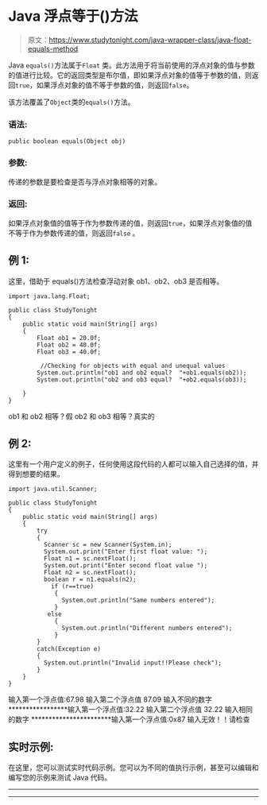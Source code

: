 # Java 浮点等于()方法

> 原文：<https://www.studytonight.com/java-wrapper-class/java-float-equals-method>

Java `equals()`方法属于`Float` 类。此方法用于将当前使用的浮点对象的值与参数的值进行比较。它的返回类型是布尔值，即如果浮点对象的值等于参数的值，则返回`true`，如果浮点对象的值不等于参数的值，则返回`false`。

该方法覆盖了`Object`类的`equals()`方法。

### 语法:

```
public boolean equals(Object obj)
```

### 参数:

传递的参数是要检查是否与浮点对象相等的对象。

### 返回:

如果浮点对象值的值等于作为参数传递的值，则返回`true`，如果浮点对象值的值不等于作为参数传递的值，则返回`false` 。

## 例 1:

这里，借助于 equals()方法检查浮动对象 ob1、ob2、ob3 是否相等。

```
import java.lang.Float;

public class StudyTonight 
{  
    public static void main(String[] args) 
    {          
        Float ob1 = 20.0f; 
        Float ob2 = 40.0f; 
        Float ob3 = 40.0f;  

         //Checking for objects with equal and unequal values
        System.out.println("ob1 and ob2 equal?  "+ob1.equals(ob2));  
        System.out.println("ob2 and ob3 equal?  "+ob2.equals(ob3));

    }  
} 
```

ob1 和 ob2 相等？假
ob2 和 ob3 相等？真实的

## 例 2:

这里有一个用户定义的例子，任何使用这段代码的人都可以输入自己选择的值，并得到想要的结果。

```
import java.util.Scanner; 

public class StudyTonight 
{  
    public static void main(String[] args)
    {          
        try
        {
          Scanner sc = new Scanner(System.in);  
          System.out.print("Enter first float value: ");  
          Float n1 = sc.nextFloat();  
          System.out.print("Enter second float value ");  
          Float n2 = sc.nextFloat();  
          boolean r = n1.equals(n2);  
            if (r==true)
             {               
               System.out.println("Same numbers entered");  
             }  
           else
             {  
               System.out.println("Different numbers entered");  
             }
        }
        catch(Exception e)
        {
          System.out.println("Invalid input!!Please check");
        }
    }  
} 
```

输入第一个浮点值:67.98
输入第二个浮点值 87.09
输入不同的数字
*****************输入第一个浮点值:32.22
输入第二个浮点值 32.22
输入相同的数字
***********************输入第一个浮点值:0x87
输入无效！！请检查

## 实时示例:

在这里，您可以测试实时代码示例。您可以为不同的值执行示例，甚至可以编辑和编写您的示例来测试 Java 代码。

* * *

* * *